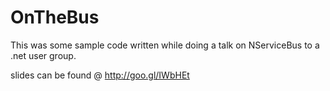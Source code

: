 # OnTheBus

This was some sample code written while doing a talk on NServiceBus to a .net user group.

slides can be found @ http://goo.gl/IWbHEt

